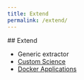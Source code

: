 ```yaml
---
title: Extend
permalink: /extend/
---
```



## Extend


  - Generic extractor
  - [Custom Science](/extend/custom-science/)
  - [Docker Applications](/extend/docker-applications/)
